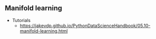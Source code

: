 ## Manifold learning
- Tutorials
  - https://jakevdp.github.io/PythonDataScienceHandbook/05.10-manifold-learning.html
